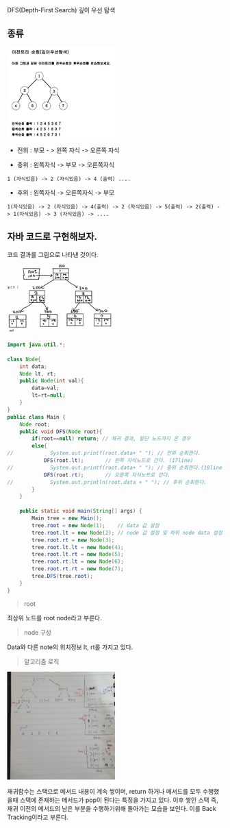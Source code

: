 DFS(Depth-First Search) 깊이 우선 탐색

## 종류

<img src ="https://github.com/steadykyu/TIL/blob/master/Algorithm/%EC%9E%90%EB%B0%94%EC%95%8C%EA%B3%A0%EB%A6%AC%EC%A6%98_%EC%9D%B8%ED%94%84%EB%9F%B0/7.%20Recursive%2C%20Tree%2C%20Graph(DFS%2C%20BFS%20%EA%B8%B0%EC%B4%88)/img/7_5.png" width="50%" height="50%">

- 전위 : 부모 - > 왼쪽 자식 -> 오른쪽 자식

- 중위 : 왼쪽자식 -> 부모 -> 오른쪽자식

```
1 (자식있음) -> 2 (자식있음) -> 4 (출력) ....
```

- 후위 : 왼쪽자식 -> 오른쪽자식 -> 부모

```
1(자식있음) -> 2 (자식있음) -> 4(출력) -> 2 (자식있음) -> 5(출력) -> 2(출력) -> 1(자식있음) -> 3 (자식있음) -> ....
```


## 자바 코드로 구현해보자.

코드 결과를 그림으로 나타낸 것이다.

<img src ="https://github.com/steadykyu/TIL/blob/master/Algorithm/%EC%9E%90%EB%B0%94%EC%95%8C%EA%B3%A0%EB%A6%AC%EC%A6%98_%EC%9D%B8%ED%94%84%EB%9F%B0/7.%20Recursive%2C%20Tree%2C%20Graph(DFS%2C%20BFS%20%EA%B8%B0%EC%B4%88)/img/7_5_2.png" width="50%" height="50%">

```java
import java.util.*;

class Node{
    int data;
    Node lt, rt;
    public Node(int val){
        data=val;
        lt=rt=null;
    }
}
public class Main {
    Node root;
    public void DFS(Node root){
        if(root==null) return; // 재귀 결과, 말단 노드까지 온 경우
        else{
//            System.out.printf(root.data+ " "); // 전위 순회한다.
            DFS(root.lt);       // 왼쪽 자식노드로 간다. (17line)
//            System.out.printf(root.data+ " "); // 중위 순회한다.(18line ~)
            DFS(root.rt);       // 오른쪽 자식노드로 간다.
//            System.out.println(root.data + " "); // 후위 순회한다.
        }
    }

    public static void main(String[] args) {
        Main tree = new Main();
        tree.root = new Node(1);    // data 값 설정
        tree.root.lt = new Node(2); // node 값 설정 및 하위 node data 설정
        tree.root.rt = new Node(3);
        tree.root.lt.lt = new Node(4);
        tree.root.lt.rt = new Node(5);
        tree.root.rt.lt = new Node(6);
        tree.root.rt.rt = new Node(7);
        tree.DFS(tree.root);
    }
}
```

> root

최상위 노드를 root node라고 부른다.

> node 구성

Data와 다른 note의 위치정보 lt, rt를 가지고 있다.

> 알고리즘 로직

<img src ="https://github.com/steadykyu/TIL/blob/master/Algorithm/%EC%9E%90%EB%B0%94%EC%95%8C%EA%B3%A0%EB%A6%AC%EC%A6%98_%EC%9D%B8%ED%94%84%EB%9F%B0/7.%20Recursive%2C%20Tree%2C%20Graph(DFS%2C%20BFS%20%EA%B8%B0%EC%B4%88)/img/7_5_3.jpg" width="50%" height="50%">

재귀함수는 스택으로 메서드 내용이 계속 쌓이며, return 하거나 메서드를 모두 수행했을때 스택에 존재하는 메서드가 pop이 된다는 특징을 가지고 있다. 이후 쌓인 스택 즉, 재귀 이전의 메서드의 남은 부분을 수행하기위해 돌아가는 모습을 보인다. 이를 Back Tracking이라고 부른다.  